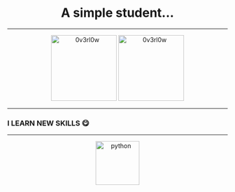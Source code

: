 <h1 align="center">
A simple student...  
</h1>

---
<p align="center">
  <img src="https://github-readme-stats.vercel.app/api/top-langs/?username=NeKroFR&layout=compact" alt="0v3rl0w" height="150" />

  <img src="https://github-readme-stats.vercel.app/api?username=NeKroFR&show_icons=true" alt="0v3rl0w" height="150" />
</p>

---


### I LEARN NEW SKILLS 😋
---
<p align="center">
<a href="https://www.python.org" target="_blank"> <img src="https://raw.githubusercontent.com/NeKroFR/README-files/main/python.png?token=AQYPCJ332NGZ63U4LAYI4C276NHMS" alt="python" width="100" height="100"/>
</p>      
